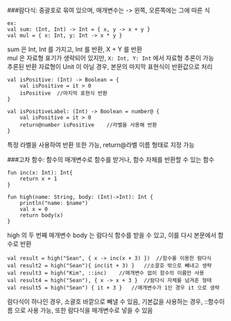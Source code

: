 ###람다식: 
중괄호로 묶여 있으며, 매개변수는 -> 왼쪽, 오른쪽에는 그에 따른 식  
```
ex: 
val sum: (Int, Int) -> Int = { x, y -> x + y }
val mul = { x: Int, y: Int -> x * y }
```
sum 은 Int, Int 를 가지고, Int 를 반환, X + Y 를 반환  
mul 은 자료형 표기가 생략되어 있지만, `X: Int, Y: Int` 에서 자료형 추론이 가능  
추론된 반환 자료형이 Unit 이 아닐 경우, 본문의 마지막 표현식이 반환값으로 처리

```
val isPositive: (Int) -> Boolean = {
    val isPositive = it > 0
    isPositive  //마지막 표현식 반환 
}

val isPositiveLabel: (Int) -> Boolean = number@ {
    val isPositive = it > 0 
    return@number isPositive    //라벨을 사용해 반환 
}    
```
특정 라벨을 사용하여 반환 또한 가능, return@라벨 이름 형태로 지정 가능 

###고차 함수:
함수의 매개변수로 함수를 받거나, 함수 자체를 반환할 수 있는 함수
```
fun inc(x: Int): Int{
    return x + 1
}

fun high(name: String, body: (Int)->Int): Int {
    println("name: $name")
    val x = 0
    return body(x)
}
```
high 의 두 번째 매개변수 body 는 람다식 함수를 받을 수 있고, 이를 다시 본문에서 함수로 반환

``` 
val result = high("Sean", { x -> inc(x + 3) })  //함수를 이용한 람다식
val result2 = high("Sean"){ inc(it + 3) }   //소괄호 밖으로 빼내고 생략
val result3 = high("Kim", ::inc)    //매개변수 없이 함수의 이름만 사용
val result4 = high("Sean"), { x -> x + 3 }  //람다식 자체를 넘겨준 형태
val result5 = high("Sean") { it + 3 }   //매개변수가 1인 경우 it 으로 생략 
```
람다식이 하나인 경우, 소괄호 바깥으로 빼낼 수 있음, 기본값을 사용하는 경우, 
::함수이름 으로 사용 가능, 또한 람다식을 매개변수로 넣을 수 있음
